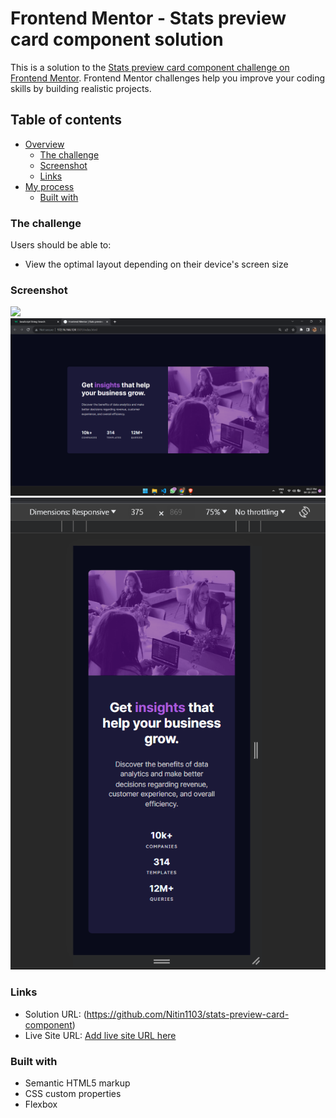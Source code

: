 # Frontend Mentor - Stats preview card component solution

This is a solution to the [Stats preview card component challenge on Frontend Mentor](https://www.frontendmentor.io/challenges/stats-preview-card-component-8JqbgoU62). Frontend Mentor challenges help you improve your coding skills by building realistic projects. 

## Table of contents

- [Overview](#overview)
  - [The challenge](#the-challenge)
  - [Screenshot](#screenshot)
  - [Links](#links)
- [My process](#my-process)
  - [Built with](#built-with)

### The challenge

Users should be able to:

- View the optimal layout depending on their device's screen size

### Screenshot

![](./screenshot.jpg)
![Desktop view - 1440px](/solution%20images/image.png)
![Mobile view - 375px](/solution%20images/image2.png)

### Links

- Solution URL: (https://github.com/Nitin1103/stats-preview-card-component)
- Live Site URL: [Add live site URL here](https://nitin1103.github.io/stats-preview-card-component/)


### Built with

- Semantic HTML5 markup
- CSS custom properties
- Flexbox